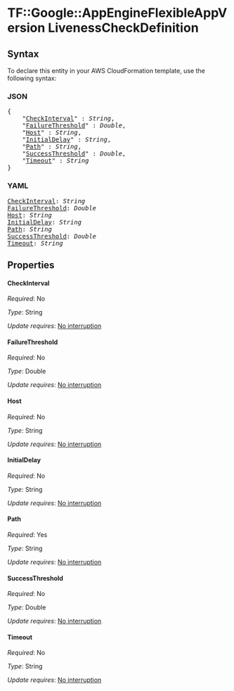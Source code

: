 # TF::Google::AppEngineFlexibleAppVersion LivenessCheckDefinition

## Syntax

To declare this entity in your AWS CloudFormation template, use the following syntax:

### JSON

<pre>
{
    "<a href="#checkinterval" title="CheckInterval">CheckInterval</a>" : <i>String</i>,
    "<a href="#failurethreshold" title="FailureThreshold">FailureThreshold</a>" : <i>Double</i>,
    "<a href="#host" title="Host">Host</a>" : <i>String</i>,
    "<a href="#initialdelay" title="InitialDelay">InitialDelay</a>" : <i>String</i>,
    "<a href="#path" title="Path">Path</a>" : <i>String</i>,
    "<a href="#successthreshold" title="SuccessThreshold">SuccessThreshold</a>" : <i>Double</i>,
    "<a href="#timeout" title="Timeout">Timeout</a>" : <i>String</i>
}
</pre>

### YAML

<pre>
<a href="#checkinterval" title="CheckInterval">CheckInterval</a>: <i>String</i>
<a href="#failurethreshold" title="FailureThreshold">FailureThreshold</a>: <i>Double</i>
<a href="#host" title="Host">Host</a>: <i>String</i>
<a href="#initialdelay" title="InitialDelay">InitialDelay</a>: <i>String</i>
<a href="#path" title="Path">Path</a>: <i>String</i>
<a href="#successthreshold" title="SuccessThreshold">SuccessThreshold</a>: <i>Double</i>
<a href="#timeout" title="Timeout">Timeout</a>: <i>String</i>
</pre>

## Properties

#### CheckInterval

_Required_: No

_Type_: String

_Update requires_: [No interruption](https://docs.aws.amazon.com/AWSCloudFormation/latest/UserGuide/using-cfn-updating-stacks-update-behaviors.html#update-no-interrupt)

#### FailureThreshold

_Required_: No

_Type_: Double

_Update requires_: [No interruption](https://docs.aws.amazon.com/AWSCloudFormation/latest/UserGuide/using-cfn-updating-stacks-update-behaviors.html#update-no-interrupt)

#### Host

_Required_: No

_Type_: String

_Update requires_: [No interruption](https://docs.aws.amazon.com/AWSCloudFormation/latest/UserGuide/using-cfn-updating-stacks-update-behaviors.html#update-no-interrupt)

#### InitialDelay

_Required_: No

_Type_: String

_Update requires_: [No interruption](https://docs.aws.amazon.com/AWSCloudFormation/latest/UserGuide/using-cfn-updating-stacks-update-behaviors.html#update-no-interrupt)

#### Path

_Required_: Yes

_Type_: String

_Update requires_: [No interruption](https://docs.aws.amazon.com/AWSCloudFormation/latest/UserGuide/using-cfn-updating-stacks-update-behaviors.html#update-no-interrupt)

#### SuccessThreshold

_Required_: No

_Type_: Double

_Update requires_: [No interruption](https://docs.aws.amazon.com/AWSCloudFormation/latest/UserGuide/using-cfn-updating-stacks-update-behaviors.html#update-no-interrupt)

#### Timeout

_Required_: No

_Type_: String

_Update requires_: [No interruption](https://docs.aws.amazon.com/AWSCloudFormation/latest/UserGuide/using-cfn-updating-stacks-update-behaviors.html#update-no-interrupt)

